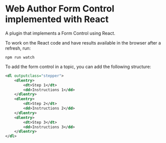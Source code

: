 Web Author Form Control implemented with React
==============================================

A plugin that implements a Form Control using React.


To work on the React code and have results available in the browser after a refresh, run:
```
npm run watch
```

To add the form control in a topic, you can add the following structure:

```xml
<dl outputclass="stepper">
    <dlentry>
        <dt>Step 1</dt>
        <dd>Instructions 1</dd>
    </dlentry>
    <dlentry>
        <dt>Step 2</dt>
        <dd>Instructions 2</dd>
    </dlentry>
    <dlentry>
        <dt>Step 3</dt>
        <dd>Instructions 3</dd>
    </dlentry>
</dl>
```
